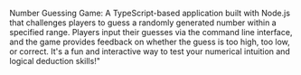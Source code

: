 Number Guessing Game: A TypeScript-based application built with Node.js that challenges players to guess a randomly generated number within a specified range. Players input their guesses via the command line interface, and the game provides feedback on whether the guess is too high, too low, or correct. It's a fun and interactive way to test your numerical intuition and logical deduction skills!"
